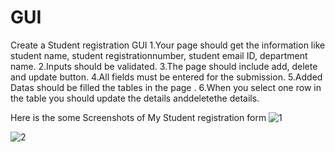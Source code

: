 # GUI
Create a Student registration GUI
1.Your page should get the information like student name, student registrationnumber, student email ID, department name. 
2.Inputs should be validated. 
3.The page should include add, delete and update button.
4.All fields must be entered for the submission. 
5.Added Datas should be filled the tables in the page . 
6.When you select one row in the table you should update the details anddeletethe details.

Here is the some Screenshots of My Student registration form
![1](https://github.com/Arafath-MSM/GUI/assets/139915083/d19abbfe-cf37-4f84-85bf-29179bd22eea)

![2](https://github.com/Arafath-MSM/GUI/assets/139915083/aa88c72a-bb86-45da-886f-6d1515cd11b5)


